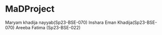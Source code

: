 # MaDProject
Maryam khadija nayyab(Sp23-BSE-070)
Inshara Eman Khadija(Sp23-BSE-070)
Areeba Fatima (Sp23-BSE-022)